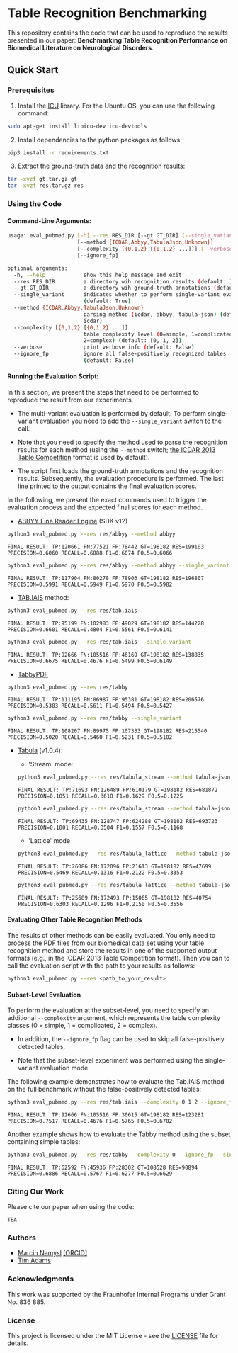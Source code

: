 # Table Recognition Benchmarking

This repository contains the code that can be used to reproduce the results presented in our paper: **Benchmarking Table Recognition Performance on Biomedical Literature on Neurological Disorders**. 

## Quick Start

### Prerequisites

1. Install the [ICU](https://icu.unicode.org/home) library. For the Ubuntu OS, you can use the following command:

```bash
sudo apt-get install libicu-dev icu-devtools
```
2. Install dependencies to the python packages as follows:

```bash
pip3 install -r requirements.txt
```

3. Extract the ground-truth data and the recognition results:

```bash
tar -xvzf gt.tar.gz gt
tar -xvzf res.tar.gz res
```

### Using the Code

#### Command-Line Arguments:
```bash
usage: eval_pubmed.py [-h] --res RES_DIR [--gt GT_DIR] [--single_variant]
                      [--method {ICDAR,Abbyy,TabulaJson,Unknown}]
                      [--complexity [{0,1,2} [{0,1,2} ...]]] [--verbose]
                      [--ignore_fp]

optional arguments:
  -h, --help            show this help message and exit
  --res RES_DIR         a directory wih recognition results (default: )
  --gt GT_DIR           a directory wih ground-truth annotations (default: gt)
  --single_variant      indicates whether to perform single-variant evaluation
                        (default: True)
  --method {ICDAR,Abbyy,TabulaJson,Unknown}
                        parsing method (icdar, abbyy, tabula-json) (default:
                        icdar)
  --complexity [{0,1,2} [{0,1,2} ...]]
                        table complexity level (0=simple, 1=complicated,
                        2=complex) (default: [0, 1, 2])
  --verbose             print verbose info (default: False)
  --ignore_fp           ignore all false-positively recognized tables
                        (default: False)
```
#### Running the Evaluation Script:

In this section, we present the steps that need to be performed to reproduce the result from our experiments.

* The multi-variant evaluation is performed by default. To perform single-variant evaluation you need to add the ```--single_variant``` switch to the call.

* Note that you need to specify the method used to parse the recognition results for each method (using the ```--method``` switch; [the ICDAR 2013 Table Competition](https://www.tamirhassan.com/html/competition/dataset-format.html#structure-model) format is used by default). 

* The script first loads the ground-truth annotations and the recognition results. Subsequently, the evaluation procedure is performed. The last line printed to the output contains the final evaluation scores. 

In the following, we present the exact commands used to trigger the evaluation process and the expected final scores for each method.

* [ABBYY  Fine  Reader  Engine](https://www.abbyy.com/ocr-sdk) (SDK v12)
```bash
python3 eval_pubmed.py --res res/abbyy --method abbyy
```
```FINAL RESULT: TP:120661 FN:77521 FP:78442 GT=198182 RES=199103 PRECISION=0.6060 RECALL=0.6088 F1=0.6074 F0.5=0.6066```

```bash
python3 eval_pubmed.py --res res/abbyy --method abbyy --single_variant
```
```FINAL RESULT: TP:117904 FN:80278 FP:78903 GT=198182 RES=196807 PRECISION=0.5991 RECALL=0.5949 F1=0.5970 F0.5=0.5982```

* [TAB.IAIS](https://arxiv.org/abs/2105.11879) method:
```bash
python3 eval_pubmed.py --res res/tab.iais
```
```FINAL RESULT: TP:95199 FN:102983 FP:49029 GT=198182 RES=144228 PRECISION=0.6601 RECALL=0.4804 F1=0.5561 F0.5=0.6141```

```bash
python3 eval_pubmed.py --res res/tab.iais --single_variant
```
```FINAL RESULT: TP:92666 FN:105516 FP:46169 GT=198182 RES=138835 PRECISION=0.6675 RECALL=0.4676 F1=0.5499 F0.5=0.6149```

* [TabbyPDF](https://github.com/cellsrg/tabbypdf)
```bash
python3 eval_pubmed.py --res res/tabby
```
```FINAL RESULT: TP:111195 FN:86987 FP:95381 GT=198182 RES=206576 PRECISION=0.5383 RECALL=0.5611 F1=0.5494 F0.5=0.5427```

```bash
python3 eval_pubmed.py --res res/tabby --single_variant
```
```FINAL RESULT: TP:108207 FN:89975 FP:107333 GT=198182 RES=215540 PRECISION=0.5020 RECALL=0.5460 F1=0.5231 F0.5=0.5102```

* [Tabula](https://github.com/tabulapdf/tabula-java) (v1.0.4):
  * 'Stream' mode:
  ```bash
  python3 eval_pubmed.py --res res/tabula_stream --method tabula-json
  ```
  ```FINAL RESULT: TP:71693 FN:126489 FP:610179 GT=198182 RES=681872 PRECISION=0.1051 RECALL=0.3618 F1=0.1629 F0.5=0.1225```

  ```bash
  python3 eval_pubmed.py --res res/tabula_stream --method tabula-json --single_variant
  ```
  ```FINAL RESULT: TP:69435 FN:128747 FP:624288 GT=198182 RES=693723 PRECISION=0.1001 RECALL=0.3504 F1=0.1557 F0.5=0.1168```

  * 'Lattice' mode
  ```bash
  python3 eval_pubmed.py --res res/tabula_lattice --method tabula-json
  ```
  ```FINAL RESULT: TP:26086 FN:172096 FP:21613 GT=198182 RES=47699 PRECISION=0.5469 RECALL=0.1316 F1=0.2122 F0.5=0.3353```

  ```bash
  python3 eval_pubmed.py --res res/tabula_lattice --method tabula-json --single_variant
  ```
  ```FINAL RESULT: TP:25689 FN:172493 FP:15065 GT=198182 RES=40754 PRECISION=0.6303 RECALL=0.1296 F1=0.2150 F0.5=0.3556```

#### Evaluating Other Table Recognition Methods

The results of other methods can be easily evaluated. You only need to process the PDF files from [our biomedical data set](https://zenodo.org/record/5549977#.YVxrS3uxVH6) using your table recognition method and store the results in one of the supported output formats (e.g., in the ICDAR 2013 Table Competition format). Then you can to call the evaluation script with the path to your results as follows:

```bash
python3 eval_pubmed.py --res <path_to_your_result>
```

#### Subset-Level Evaluation

To perform the evaluation at the subset-level, you need to specify an additional ```--complexity``` argument, which represents the table complexity classes (0 = simple, 1 = complicated, 2 = complex). 

* In addition, the ```--ignore_fp``` flag can be used to skip all false-positively detected tables.

* Note that the subset-level experiment was performed using the single-variant evaluation mode.

The following example demonstrates how to evaluate the Tab.IAIS method on the full benchmark without the false-positively detected tables:

```bash
python3 eval_pubmed.py --res res/tab.iais --complexity 0 1 2 --ignore_fp --single_variant
```
```FINAL RESULT: TP:92666 FN:105516 FP:30615 GT=198182 RES=123281 PRECISION=0.7517 RECALL=0.4676 F1=0.5765 F0.5=0.6702```

Another example shows how to evaluate the Tabby method using the subset containing simple tables:

```bash
python3 eval_pubmed.py --res res/tabby --complexity 0 --ignore_fp --single_variant
```
```FINAL RESULT: TP:62592 FN:45936 FP:28302 GT=108528 RES=90894 PRECISION=0.6886 RECALL=0.5767 F1=0.6277 F0.5=0.6629```

### Citing Our Work

Please cite our paper when using the code:
```
TBA
```

### Authors

* [Marcin Namysl](https://www.researchgate.net/profile/Marcin-Namysl-2) [[ORCID]](https://orcid.org/0000-0001-7066-1726)
* [Tim Adams](https://www.researchgate.net/profile/Tim-Adams-3)

### Acknowledgments

This work was supported by the Fraunhofer Internal Programs under Grant No. 836 885.

### License

This project is licensed under the MIT License - see the [LICENSE](LICENSE) file for details.
